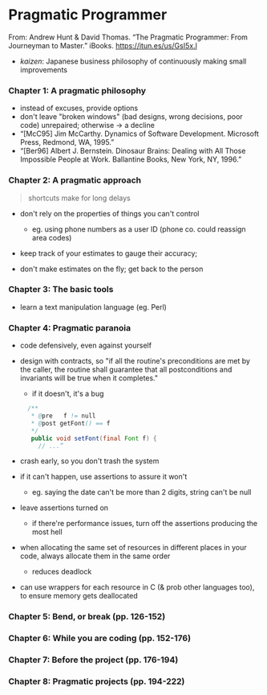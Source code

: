 # Pragmatic Programmer

From: Andrew Hunt & David Thomas. “The Pragmatic Programmer: From Journeyman to Master.” iBooks. https://itun.es/us/GsI5x.l

* _kaizen_: Japanese business philosophy of continuously making small improvements

### Chapter 1: A pragmatic philosophy

* instead of excuses, provide options
* don't leave "broken windows" (bad designs, wrong decisions, poor code) unrepaired; otherwise -> a decline
* “[McC95] Jim McCarthy. Dynamics of Software Development. Microsoft Press, Redmond, WA, 1995.”
* “[Ber96] Albert J. Bernstein. Dinosaur Brains: Dealing with All Those Impossible People at Work. Ballantine Books, New York, NY, 1996.”


### Chapter 2: A pragmatic approach

> shortcuts make for long delays

* don't rely on the properties of things you can't control
  - eg. using phone numbers as a user ID (phone co. could reassign area codes)

* keep track of your estimates to gauge their accuracy;
* don't make estimates on the fly; get back to the person

### Chapter 3: The basic tools

* learn a text manipulation language (eg. Perl)

### Chapter 4: Pragmatic paranoia

* code defensively, even against yourself
* design with contracts, so "if all the routine's preconditions are met by the caller, the routine shall guarantee that all postconditions and invariants will be true when it completes."
  - if it doesn't, it's a bug
  ```java
    /**
     * @pre   f != null
     * @post getFont() == f
     */
     public void setFont(final Font f) {
       // ...”
  ```
* crash early, so you don't trash the system
* if it can't happen, use assertions to assure it won't
  - eg. saying the date can't be more than 2 digits, string can't be null
* leave assertions turned on
  - if there're performance issues, turn off the assertions producing the most hell

* when allocating the same set of resources in different places in your code, always allocate them in the same order
  - reduces deadlock
* can use wrappers for each resource in C (& prob other languages too), to ensure memory gets deallocated

### Chapter 5: Bend, or break (pp. 126-152)

### Chapter 6: While you are coding (pp. 152-176)

### Chapter 7: Before the project (pp. 176-194)

### Chapter 8: Pragmatic projects (pp. 194-222)
